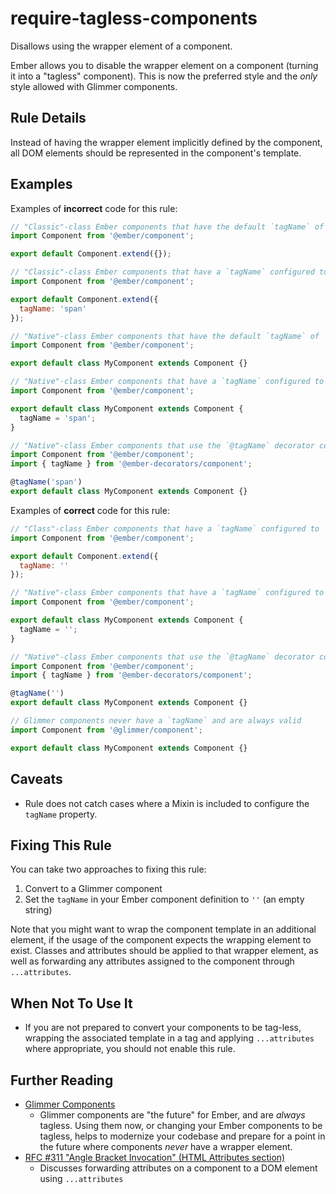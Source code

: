 # require-tagless-components

Disallows using the wrapper element of a component.

Ember allows you to disable the wrapper element on a component (turning it into a "tagless" component). This is now the preferred style and the _only_ style allowed with Glimmer components.

## Rule Details

Instead of having the wrapper element implicitly defined by the component, all DOM elements should be represented in the component's template.

## Examples

Examples of **incorrect** code for this rule:

```javascript
// "Classic"-class Ember components that have the default `tagName` of `div`
import Component from '@ember/component';

export default Component.extend({});
```

```javascript
// "Classic"-class Ember components that have a `tagName` configured to something besides `''`
import Component from '@ember/component';

export default Component.extend({
  tagName: 'span'
});
```

```javascript
// "Native"-class Ember components that have the default `tagName` of `div`
import Component from '@ember/component';

export default class MyComponent extends Component {}
```

```javascript
// "Native"-class Ember components that have a `tagName` configured to something besides `''`
import Component from '@ember/component';

export default class MyComponent extends Component {
  tagName = 'span';
}
```

```javascript
// "Native"-class Ember components that use the `@tagName` decorator configured to something besides `''`
import Component from '@ember/component';
import { tagName } from '@ember-decorators/component';

@tagName('span')
export default class MyComponent extends Component {}
```

Examples of **correct** code for this rule:

```javascript
// "Class"-class Ember components that have a `tagName` configured to `''`
import Component from '@ember/component';

export default Component.extend({
  tagName: ''
});
```

```javascript
// "Native"-class Ember components that have a `tagName` configured to `''`
import Component from '@ember/component';

export default class MyComponent extends Component {
  tagName = '';
}
```

```javascript
// "Native"-class Ember components that use the `@tagName` decorator configured `''`
import Component from '@ember/component';
import { tagName } from '@ember-decorators/component';

@tagName('')
export default class MyComponent extends Component {}
```

```javascript
// Glimmer components never have a `tagName` and are always valid
import Component from '@glimmer/component';

export default class MyComponent extends Component {}
```

## Caveats

* Rule does not catch cases where a Mixin is included to configure the `tagName` property.

## Fixing This Rule

You can take two approaches to fixing this rule:

1. Convert to a Glimmer component
2. Set the `tagName` in your Ember component definition to `''` (an empty string)

Note that you might want to wrap the component template in an additional element, if the usage of the component expects the wrapping element to exist. Classes and attributes should be applied to that wrapper element, as well as forwarding any attributes assigned to the component through `...attributes`.

## When Not To Use It

* If you are not prepared to convert your components to be tag-less, wrapping the associated template in a tag and applying `...attributes` where appropriate, you should not enable this rule.

## Further Reading

* [Glimmer Components](https://glimmerjs.com/guides/components-and-actions)
  * Glimmer components are "the future" for Ember, and are _always_ tagless. Using them now, or changing your Ember components to be tagless, helps to modernize your codebase and prepare for a point in the future where components _never_ have a wrapper element.
* [RFC #311 "Angle Bracket Invocation" (HTML Attributes section)](https://emberjs.github.io/rfcs/0311-angle-bracket-invocation.html#html-attributes)
  * Discusses forwarding attributes on a component to a DOM element using `...attributes`
